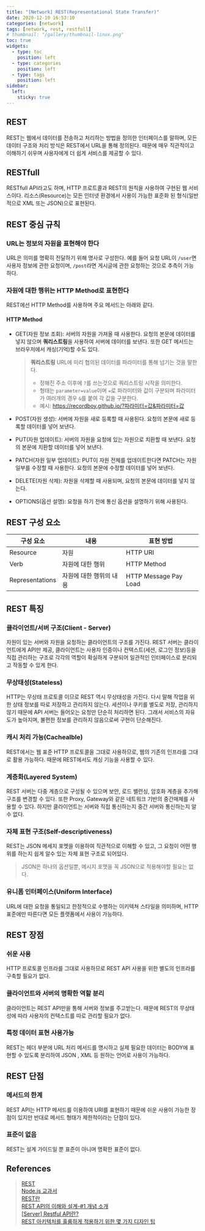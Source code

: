 ```yaml
---
title: "[Network] REST(Representational State Transfer)"
date: 2020-12-10 16:53:10
categories: [network]
tags: [network, rest, restfull]
# thumbnail: "/gallery/thumbnail-linux.png"
toc: true
widgets:
  - type: toc
    position: left
  - type: categories
    position: left
  - type: tags
    position: left
sidebar:
  left:
    sticky: true
---
```


## REST
REST는 웹에서 데이터를 전송하고 처리하는 방법을 정의한 인터페이스를 말하며, 모든 데이터 구조와 처리 방식은 REST에서 URL을 통해 정의된다. 때문에 매우 직관적이고 이해하기 쉬우며 사용자에게 더 쉽게 서비스를 제공할 수 있다.

<!-- more -->

## RESTfull
RESTfull API라고도 하며, HTTP 프로트콜과 REST의 원칙을 사용하여 구현된 웹 서비스이다. 리소스(Resource)는 모든 인터넷 환경에서 사용이 가능한 표준화 된 형식(일반적으로 XML 또는 JSON)으로 표현된다.

## REST 중심 규칙
### URL는 정보의 자원을 표현해야 한다
URL은 의미를 명확히 전달하기 위해 명사로 구성한다. 예를 들어 요청 URL이 `/user`면 사용자 정보에 관한 요청이며, `/post`라면 게시글에 관한 요청하는 것으로 추측이 가능하다. 

### 자원에 대한 행위는 HTTP Method로 표현한다
REST에선 HTTP Method를 사용하며 주요 메서드는 아래와 같다.

#### HTTP Method

* GET(자원 정보 조회): 서버의 자원을 가져올 때 사용한다. 요청의 본문에 데이터를 넣지 않으며 **쿼리스트링**을 사용하여 서버에 데이터를 보낸다. 또한 GET 메서드는 브라우저에서 캐싱(기억)할 수도 있다.

  > **쿼리스트링**
  > URL에 미리 협의된 데이터를 파라미터를 통해 넘기는 것을 말한다.
  > * 정해진 주소 이후에 `?`를 쓰는것으로 쿼리스트링 시작을 의미한다.
  > * 형태는 `parameter=value`이며 `=`로 파라미터와 값이 구분되며 파라미터가 여러개의 경우 `&`를 붙여 각 값을 구분한다.
  > * 예시: https://recordboy.github.io/?파라미터=값&파라미터=값

* POST(자원 생성): 서버에 자원을 새로 등록할 때 사용된다. 요청의 본문에 새로 등록할 데이터를 넣어 보낸다.
* PUT(자원 업데이트): 서버의 자원을 요청에 있는 자원으로 치환할 때 보낸다. 요청의 본문에 치환할 데이터를 넣어 보낸다.
* PATCH(자원 일부 업데이트): PUT이 자원 전체를 업데이트한다면 PATCH는 자원 일부를 수정할 때 사용한다. 요청의 본문에 수정할 데이터를 넣어 보낸다.
* DELETE(자원 삭제): 자원을 삭제할 때 사용되며, 요청의 본문에 데이터를 넣지 않는다.
* OPTIONS(옵션 설명): 요청을 하기 전에 통신 옵션을 설명하기 위해 사용된다.

## REST 구성 요소

| 구성 요소 | 내용 | 표현 방법 |
| --- | --- | --- |
| Resource | 자원 | HTTP URI |
| Verb | 자원에 대한 행위	| HTTP Method |
| Representations | 자원에 대한 행위의 내용	| HTTP Message Pay Load |

## REST 특징
### 클라이언트/서버 구조(Client - Server)
자원이 있는 서버와 자원을 요청하는 클라이언트의 구조를 가진다. REST 서버는 클라이언트에게 API만 제공, 클라이언트는 사용자 인증이나 컨텍스트(세션, 로그인 정보)등을 직접 관리하는 구조로 각각의 역할이 확실하게 구분되어 일관적인 인터페이스로 분리되고 작동할 수 있게 한다.

### 무상태성(Stateless)
HTTP는 무상태 프로토콜 이므로 REST 역시 무상태성을 가진다. 다시 말해 작업을 위한 상태 정보를 따로 저장하고 관리하지 않는다. 세션이나 쿠키를 별도로 저장, 관리하지 않기 때문에 API 서버는 들어오는 요청만 단순히 처리하면 된다. 그래서 서비스의 자유도가 높아지며, 불편한 정보를 관리하지 않음으로써 구현이 단순해진다.

### 캐시 처리 가능(Cachealble)
REST에서는 웹 표준 HTTP 프로토콜을 그대로 사용하므로, 웹의 기존의 인프라를 그대로 활용 가능하다. 때문에 REST에서도 캐싱 기능을 사용할 수 있다.

### 계층화(Layered System)
REST 서버는 다중 계층으로 구성될 수 있으며 보안, 로드 밸런싱, 암호화 계층을 추가해 구조를 변경할 수 있다. 또한 Proxy, Gateway와 같은 네트워크 기반의 중간매체를 사용할 수 있다. 하지만 클라이언트는 서버와 직접 통신하는지 중간 서버와 통신하는지 알 수 없다.

### 자체 표현 구조(Self-descriptiveness)
REST는 JSON 메세지 포멧을 이용하여 직관적으로 이해할 수 있고, 그 요청이 어떤 행위를 하는지 쉽게 알수 있는 자체 표현 구조로 되어있다.
> JSON은 하나의 옵션일뿐, 메시지 포맷을 꼭 JSON으로 적용해야할 필요는 없다.

### 유니폼 인터페이스(Uniform Interface)
URL에 대한 요청을 통일되고 한정적으로 수행하는 이키텍쳐 스타일을 의미하며, HTTP 표준에만 따른다면 모든 플랫폼에서 사용이 가능하다.

## REST 장점
### 쉬운 사용
HTTP 프로토콜 인프라를 그대로 사용하므로 REST API 사용을 위한 별도의 인프라를 구축할 필요가 없다.

### 클라이언트와 서버의 명확한 역할 분리
클라이언트는 REST API만을 통해 서버와 정보를 주고받는다. 때문에 REST의 무상태성에 따라 사용자의 컨텍스트를 따로 관리할 필요가 없다.

### 특정 데이터 표현 사용가능
REST는 헤더 부분에 URL 처리 메서드를 명시하고 실제 필요한 데이터는 BODY에 표현할 수 있도록 분리하여 JSON , XML 등 원하는 언어로 사용이 가능하다.

## REST 단점
### 메서드의 한계
REST API는 HTTP 메서드를 이용하여 URI를 표현하기 때문에 쉬운 사용이 가능한 장점이 있지만 반대로 메서드 형태가 제한적이라는 단점이 있다.

### 표준이 없음
REST는 설계 가이드일 뿐 표준이 아니며 명확한 표준이 없다.

## References
> [REST](http://www.incodom.kr/REST)  
> [Node.js 교과서](https://www.zerocho.com/books)  
> [REST란](https://medium.com/@hckcksrl/rest란-c602c3324196)  
> [REST API의 이해와 설계-#1 개념 소개](https://bcho.tistory.com/953)  
> [[Server] Restful API란?](https://mangkyu.tistory.com/46)  
> [REST 아키텍처를 훌륭하게 적용하기 위한 몇 가지 디자인 팁](https://spoqa.github.io/2012/02/27/rest-introduction.html)

